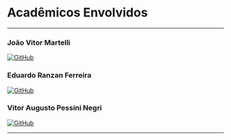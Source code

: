 # Acadêmicos Envolvidos

---

### João Vitor Martelli  
[![GitHub](https://img.shields.io/badge/GitHub-JvMartelli-000?style=for-the-badge&logo=github)](https://github.com/JvMartelli)

### Eduardo Ranzan Ferreira  
[![GitHub](https://img.shields.io/badge/GitHub-EduardoRanzan-000?style=for-the-badge&logo=github)](https://github.com/EduardoRanzan)

### Vitor Augusto Pessini Negri  
[![GitHub](https://img.shields.io/badge/GitHub-vito1309-000?style=for-the-badge&logo=github)](https://github.com/vito1309)

---